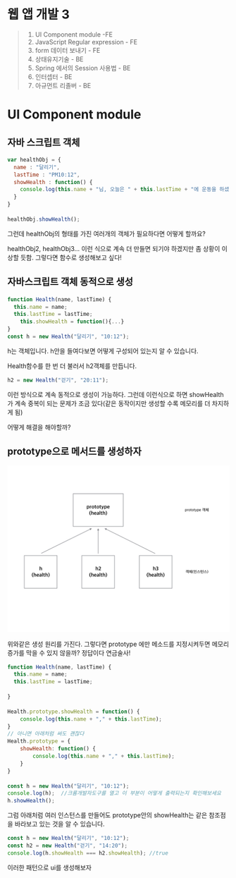# 웹 앱 개발 3

> 1. UI Component module -FE
> 2. JavaScript Regular expression - FE
> 3. form 데이터 보내기 - FE
> 4. 상태유지기술 - BE
> 5. Spring 에서의 Session 사용법 - BE
> 6. 인터셉터 - BE
> 7. 아규먼트 리졸버 - BE

# UI Component module

## 자바 스크립트 객체

```javascript
var healthObj = {
  name : "달리기",
  lastTime : "PM10:12",
  showHealth : function() {
    console.log(this.name + "님, 오늘은 " + this.lastTime + "에 운동을 하셨네요");
  }
}

healthObj.showHealth();
```

그런데 healthObj의 형태를 가진 여러개의 객체가 필요하다면 어떻게 할까요?

healthObj2, healthObj3... 이런 식으로 계속 더 만들면 되기야 하겠지만 좀 상황이 이상할 듯함. 그렇다면 함수로 생성해보고 싶다!

## 자바스크립트 객체 동적으로 생성

```javascript
function Health(name, lastTime) {
  this.name = name;
  this.lastTime = lastTime;
    this.showHealth = function(){...}
}
const h = new Health("달리기", "10:12");
```

h는 객체입니다. h안을 들여다보면 어떻게 구성되어 있는지 알 수 있습니다.

Health함수를 한 번 더 불러서 h2객체를 만듭니다.

```javascript
h2 = new Health("걷기", "20:11"); 
```

이런 방식으로 계속 동적으로 생성이 가능하다. 그런데 이런식으로 하면 showHealth가 계속 중복이 되는 문제가 조금 있다(같은 동작이지만 생성할 수록 메모리를 더 차지하게 됨)

어떻게 해결을 해야할까?

## prototype으로 메서드를 생성하자

![](prototype.jpeg)

위와같은 생성 원리를 가진다. 그렇다면 prototype 에만 메소드를 지정시켜두면 메모리 증가를 막을 수 있지 않을까? 정답이다 연금술사!

```javascript
function Health(name, lastTime) {
  this.name = name;
  this.lastTime = lastTime;

}

Health.prototype.showHealth = function() {
    console.log(this.name + "," + this.lastTime);
}
// 아니면 아래처럼 써도 괜찮다
Health.prototype = {
    showHealth: function() {
    	console.log(this.name + "," + this.lastTime);
	}
}

const h = new Health("달리기", "10:12");
console.log(h);  //크롬개발자도구를 열고 이 부분이 어떻게 출력되는지 확인해보세요
h.showHealth();
```

그럼 아래처럼 여러 인스턴스를 만들어도 prototype안의 showHealth는 같은 참조점을 바라보고 있는 것을 알 수 있습니다.

```javascript
const h = new Health("달리기", "10:12");
const h2 = new Health("걷기", "14:20");
console.log(h.showHealth === h2.showHealth); //true
```

이러한 패턴으로 ui를 생성해보자